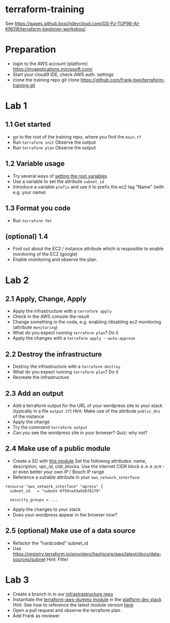 # terraform-training

See https://pages.github.boschdevcloud.com/GS-PJ-TOP98-AI-KNOW/terraform-beginner-workshop/

# Preparation 

- login to the AWS account (platform) https://myapplications.microsoft.com/
- Start your cloud9 IDE, check AWS auth. settings 
- clone the training repo
git clone https://github.com/frank-bee/terraform-training.git

# Lab 1

## 1.1 Get started
- go to the root of the training repo, where you find the `main.tf`
- Run `terraform init`
  Observe the output
- Run `terraform plan`
  Observe the output

## 1.2 Variable usage
- Try several ways of [setting the root variables](https://www.terraform.io/docs/language/values/variables.html#assigning-values-to-root-module-variables)
- Use a variable to set the attribute `subnet_id`
- Introduce a variable `prefix` and use it to prefix the ec2 tag "Name" (with e.g. your name)

## 1.3 Format you code 
- Run `terraform fmt`

## (optional) 1.4
- Find out about the EC2 / instance attribute which is resposible to enable monitoring of the EC2 (google)
- Enable monitoring and observe the plan.

# Lab 2

## 2.1 Apply, Change, Apply
- Apply the infrastructure with a `terraform apply`
- Check in the AWS console the result 
- Change something in the code, e.g. enabling /disabling ec2 monitoring (attribute `monitoring`)
- What do you expect running `terraform plan`? Do it
- Apply the changes with a `terraform apply --auto-approve`

## 2.2 Destroy the infrastructure
- Destroy the infrastructure with a `terraform destroy`
- What do you expect running `terraform plan`? Do it
- Recreate the infrastructure

## 2.3 Add an output
- Add a terraform output for the URL of your wordpress site to your stack (typically in a file `output.tf`)
Hint: Make use of the attribute `public_dns` of the instance
- Apply the change
- Try the command `terraform output`
- Can you see the wordpress site in your browser? Quiz: why not?

## 2.4 Make use of a public module
- Create a SG with [this module](https://registry.terraform.io/modules/terraform-aws-modules/security-group/aws/3.0.1/submodules/https-443)
Set the following attributes: name, description, vpc_id, cidr_blocks.
Use the internet CIDR block `0.0.0.0/0` - or even better your own IP / Bosch IP range
- Reference a suitable attribute in your `aws_network_interface`:
```
resource "aws_network_interface" "wpress" {
  subnet_id   = "subnet-0f59ce43a926f6179"

  security_groups = ...
```
- Apply the changes to your stack
- Does your wordpress appear in the browser now?
 
## 2.5 (optional) Make use of a data source
- Refactor the "hardcoded" subnet_id
- Use https://registry.terraform.io/providers/hashicorp/aws/latest/docs/data-sources/subnet
Hint: Filter

# Lab 3
- Create a branch in in our [infrastrastructure repo](https://github.boschdevcloud.com/GS-PJ-TOP98-AI-KNOW/infrastructure)
- Instantiate the [terraform-aws-dummy module](https://github.boschdevcloud.com/GS-PJ-TOP98-AI-KNOW/terraform-aws-dummy) in the [platform dev stack](https://github.boschdevcloud.com/GS-PJ-TOP98-AI-KNOW/infrastructure/blob/master/workstreams/platform/dev/main.tf)
Hint: See how to reference the latest module version [here](https://www.terraform.io/docs/language/modules/sources.html#selecting-a-revision)
- Open a pull request and observe the terraform plan
- Add Frank as reviewer
